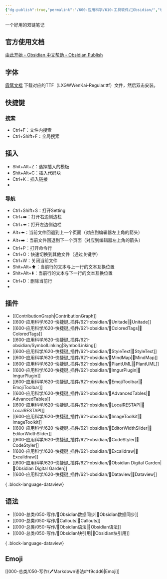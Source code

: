 ```yaml
---
{"dg-publish":true,"permalink":"/600-应用科学/610-工具软件/💎Obsidian/","tags":["Obsidian"],"noteIcon":""}
---
```



一个好用的双链笔记

## 官方使用文档
[由此开始 - Obsidian 中文帮助 - Obsidian Publish](https://publish.obsidian.md/help-zh/%E7%94%B1%E6%AD%A4%E5%BC%80%E5%A7%8B)

## 字体
[霞鹜文楷](https://github.com/lxgw/LxgwWenKai/releases)
下载对应的TTF（LXGWWenKai-Regular.ttf）文件，然后双击安装。


## 快捷键

### 搜索
- Ctrl+F：文件内搜索
- Ctrl+Shift+F：全局搜索

## 插入
- Shit+Alt+Z：选择插入的模板
- Shit+Alt+C：插入代码块
- Ctrl+K：插入链接
- 

### 导航
- Ctrl+Shift+S：打开Setting
- Ctrl+➡️：打开右边侧边栏
- Ctrl+⬅️：打开左边侧边栏
- Alt+⬅️：当前文件回退到上一个页面（对应到编辑器左上角的箭头）
- Alt+➡️：当前文件回退到下一个页面（对应到编辑器左上角的箭头）
- Ctrl+P：打开命令行
- Ctrl+O：快速切换到其他文件（通过关键字）
- Ctrl+W：关闭当前文件
- Shit+Alt+⬆️：当前行的文本与上一行的文本互换位置
- Shit+Alt+⬇️：当前行的文本与下一行的文本互换位置
- Ctrl+D：删除当前行
- 







## 插件
- [[ContributionGraph\|ContributionGraph]]
- [[600-应用科学/620-快捷键_插件/621-obsidian/🔌Unitade\|🔌Unitade]]
- [[600-应用科学/620-快捷键_插件/621-obsidian/🔌ColoredTags\|🔌ColoredTags]]
- [[600-应用科学/620-快捷键_插件/621-obsidian/SymbolLinking\|SymbolLinking]]
- [[600-应用科学/620-快捷键_插件/621-obsidian/🔌StyleText\|🔌StyleText]]
- [[600-应用科学/620-快捷键_插件/621-obsidian/🔌MindMap\|🔌MindMap]]
- [[600-应用科学/620-快捷键_插件/621-obsidian/🔌PlantUML\|🔌PlantUML]]
- [[600-应用科学/620-快捷键_插件/621-obsidian/🔌ImgurPlugin\|🔌ImgurPlugin]]
- [[600-应用科学/620-快捷键_插件/621-obsidian/🔌EmojiToolbar\|🔌EmojiToolbar]]
- [[600-应用科学/620-快捷键_插件/621-obsidian/🔌AdvancedTables\|🔌AdvancedTables]]
- [[600-应用科学/620-快捷键_插件/621-obsidian/🔌LocalRESTAPI\|🔌LocalRESTAPI]]
- [[600-应用科学/620-快捷键_插件/621-obsidian/🔌ImageToolkit\|🔌ImageToolkit]]
- [[600-应用科学/620-快捷键_插件/621-obsidian/🔌EditorWidthSlider\|🔌EditorWidthSlider]]
- [[600-应用科学/620-快捷键_插件/621-obsidian/🔌CodeStyler\|🔌CodeStyler]]
- [[600-应用科学/620-快捷键_插件/621-obsidian/🔌Excalidraw\|🔌Excalidraw]]
- [[600-应用科学/620-快捷键_插件/621-obsidian/🔌Obsidian Digital Garden\|🔌Obsidian Digital Garden]]
- [[600-应用科学/620-快捷键_插件/621-obsidian/🔌Dataview\|🔌Dataview]]

{ .block-language-dataview}


## 语法
- [[000-总类/050-写作/💎Obsidian数据同步\|💎Obsidian数据同步]]
- [[000-总类/050-写作/💎Callouts\|💎Callouts]]
- [[000-总类/050-写作/💎Obsidian语法\|💎Obsidian语法]]
- [[000-总类/050-写作/💎Obsidian块引用\|💎Obsidian块引用]]

{ .block-language-dataview}


## Emoji
[[000-总类/050-写作/🖊️Markdown语法#^f9cdd6\|Emoji]]

